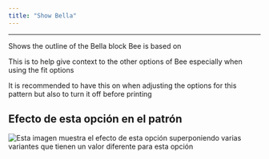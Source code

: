 ```yaml
---
title: "Show Bella"
---
```


***

Shows the outline of the Bella block Bee is based on

This is to help give context to the other options of Bee especially when using the fit options

<Note>

It is recommended to have this on when adjusting the options for this pattern but also to turn it off before printing

</Note>

## Efecto de esta opción en el patrón

![Esta imagen muestra el efecto de esta opción superponiendo varias variantes que tienen un valor diferente para esta opción](bee_bellaguide_sample.svg "Efecto de esta opción en el patrón")
